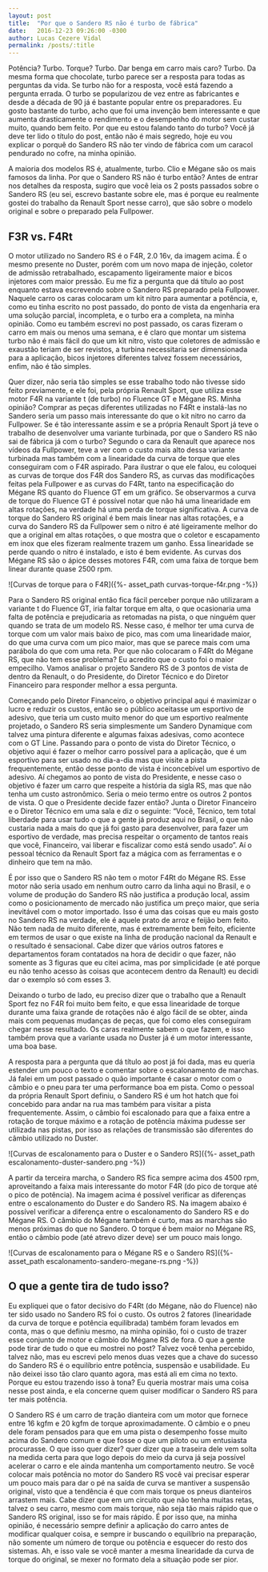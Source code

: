```yaml
---
layout: post
title:  "Por que o Sandero RS não é turbo de fábrica"
date:   2016-12-23 09:26:00 -0300
author: Lucas Cezere Vidal
permalink: /posts/:title
---
```

Potência? Turbo. Torque? Turbo. Dar benga em carro mais caro? Turbo. Da mesma forma que chocolate, turbo parece ser a resposta para todas as perguntas da vida. Se turbo não for a resposta, você está fazendo a pergunta errada. O turbo se popularizou de vez entre as fabricantes e desde a década de 90 já é bastante popular entre os preparadores. Eu gosto bastante do turbo, acho que foi uma invenção bem interessante e que aumenta drasticamente o rendimento e o desempenho do motor sem custar muito, quando bem feito. Por que eu estou falando tanto do turbo? Você já deve ter lido o título do post, então não é mais segredo, hoje eu vou explicar o porquê do Sandero RS não ter vindo de fábrica com um caracol pendurado no cofre, na minha opinião.

A maioria dos modelos RS é, atualmente, turbo. Clio e Mégane são os mais famosos da linha. Por que o Sandero RS não é turbo então? Antes de entrar nos detalhes da resposta, sugiro que você leia os 2 posts passados sobre o Sandero RS (eu sei, escrevo bastante sobre ele, mas é porque eu realmente gostei do trabalho da Renault Sport nesse carro), que são sobre o modelo original e sobre o preparado pela Fullpower.

## F3R vs. F4Rt

O motor utilizado no Sandero RS é o F4R, 2.0 16v, da imagem acima. É o mesmo presente no Duster, porém com um novo mapa de injeção, coletor de admissão retrabalhado, escapamento ligeiramente maior e bicos injetores com maior pressão. Eu me fiz a pergunta que dá título ao post enquanto estava escrevendo sobre o Sandero RS preparado pela Fullpower. Naquele carro os caras colocaram um kit nitro para aumentar a potência, e, como eu tinha escrito no post passado, do ponto de vista da engenharia era uma solução parcial, incompleta, e o turbo era a completa, na minha opinião. Como eu também escrevi no post passado, os caras fizeram o carro em mais ou menos uma semana, e é claro que montar um sistema turbo não é mais fácil do que um kit nitro, visto que coletores de admissão e exaustão teriam de ser revistos, a turbina necessitaria ser dimensionada para a aplicação, bicos injetores diferentes talvez fossem necessários, enfim, não é tão simples.

Quer dizer, não seria tão simples se esse trabalho todo não tivesse sido feito previamente, e ele foi, pela própria Renault Sport, que utiliza esse motor F4R na variante t (de turbo) no Fluence GT e Mégane RS. Minha opinião? Comprar as peças diferentes utilizadas no F4Rt e instalá-las no Sandero seria um passo mais interessante do que o kit nitro no carro da Fullpower. Se é tão interessante assim e se a própria Renault Sport já teve o trabalho de desenvolver uma variante turbinada, por que o Sandero RS não sai de fábrica já com o turbo? Segundo o cara da Renault que aparece nos vídeos da Fullpower, teve a ver com o custo mais alto dessa variante turbinada mas também com a linearidade da curva de torque que eles conseguiram com o F4R aspirado. Para ilustrar o que ele falou, eu coloquei as curvas de torque dos F4R dos Sandero RS, as curvas das modificações feitas pela Fullpower e as curvas do F4Rt, tanto na especificação do Mégane RS quanto do Fluence GT em um gráfico. Se observarmos a curva de torque do Fluence GT é possível notar que não há uma linearidade em altas rotações, na verdade há uma perda de torque significativa. A curva de torque do Sandero RS original é bem mais linear nas altas rotações, e a curva do Sandero RS da Fullpower sem o nitro é até ligeiramente melhor do que a original em altas rotações, o que mostra que o coletor e escapamento em inox que eles fizeram realmente trazem um ganho. Essa linearidade se perde quando o nitro é instalado, e isto é bem evidente. As curvas dos Mégane RS são o ápice desses motores F4R, com uma faixa de torque bem linear durante quase 2500 rpm.

![Curvas de torque para o F4R]({%- asset_path curvas-torque-f4r.png -%})

Para o Sandero RS original então fica fácil perceber porque não utilizaram a variante t do Fluence GT, iria faltar torque em alta, o que ocasionaria uma falta de potência e prejudicaria as retomadas na pista, o que ninguém quer quando se trata de um modelo RS. Nesse caso, é melhor ter uma curva de torque com um valor mais baixo de pico, mas com uma linearidade maior, do que uma curva com um pico maior, mas que se parece mais com uma parábola do que com uma reta. Por que não colocaram o F4Rt do Mégane RS, que não tem esse problema? Eu acredito que o custo foi o maior empecilho. Vamos analisar o projeto Sandero RS de 3 pontos de vista de dentro da Renault, o do Presidente, do Diretor Técnico e do Diretor Financeiro para responder melhor a essa pergunta.

Começando pelo Diretor Financeiro, o objetivo principal aqui é maximizar o lucro e reduzir os custos, então se o público aceitasse um esportivo de adesivo, que teria um custo muito menor do que um esportivo realmente projetado, o Sandero RS seria simplesmente um Sandero Dynamique com talvez uma pintura diferente e algumas faixas adesivas, como acontece com o GT Line. Passando para o ponto de vista do Diretor Técnico, o objetivo aqui é fazer o melhor carro possível para a aplicação, que é um esportivo para ser usado no dia-a-dia mas que visite a pista frequentemente, então desse ponto de vista é inconcebível um esportivo de adesivo. Aí chegamos ao ponto de vista do Presidente, e nesse caso o objetivo é fazer um carro que respeite a história da sigla RS, mas que não tenha um custo astronômico. Seria o meio termo entre os outros 2 pontos de vista. O que o Presidente decide fazer então? Junta o Diretor Financeiro e o Diretor Técnico em uma sala e diz o seguinte: “Você, Técnico, tem total liberdade para usar tudo o que a gente já produz aqui no Brasil, o que não custaria nada a mais do que já foi gasto para desenvolver, para fazer um esportivo de verdade, mas precisa respeitar o orçamento de tantos reais que você, Financeiro, vai liberar e fiscalizar como está sendo usado”. Aí o pessoal técnico da Renault Sport faz a mágica com as ferramentas e o dinheiro que tem na mão.

É por isso que o Sandero RS não tem o motor F4Rt do Mégane RS. Esse motor não seria usado em nenhum outro carro da linha aqui no Brasil, e o volume de produção do Sandero RS não justifica a produção local, assim como o posicionamento de mercado não justifica um preço maior, que seria inevitável com o motor importado. Isso é uma das coisas que eu mais gosto no Sandero RS na verdade, ele é aquele prato de arroz e feijão bem feito. Não tem nada de muito diferente, mas é extremamente bem feito, eficiente em termos de usar o que existe na linha de produção nacional da Renault e o resultado é sensacional. Cabe dizer que vários outros fatores e departamentos foram contatados na hora de decidir o que fazer, não somente as 3 figuras que eu citei acima, mas por simplicidade (e até porque eu não tenho acesso às coisas que acontecem dentro da Renault) eu decidi dar o exemplo só com esses 3.

Deixando o turbo de lado, eu preciso dizer que o trabalho que a Renault Sport fez no F4R foi muito bem feito, e que essa linearidade de torque durante uma faixa grande de rotações não é algo fácil de se obter, ainda mais com pequenas mudanças de peças, que foi como eles conseguiram chegar nesse resultado. Os caras realmente sabem o que fazem, e isso também prova que a variante usada no Duster já é um motor interessante, uma boa base.

A resposta para a pergunta que dá título ao post já foi dada, mas eu queria estender um pouco o texto e comentar sobre o escalonamento de marchas. Já falei em um post passado o quão importante é casar o motor com o câmbio e o pneu para ter uma performance boa em pista. Como o pessoal da própria Renault Sport definiu, o Sandero RS é um hot hatch que foi concebido para andar na rua mas também para visitar a pista frequentemente. Assim, o câmbio foi escalonado para que a faixa entre a rotação de torque máximo e a rotação de potência máxima pudesse ser utilizada nas pistas, por isso as relações de transmissão são diferentes do câmbio utilizado no Duster.

![Curvas de escalonamento para o Duster e o Sandero RS]({%- asset_path escalonamento-duster-sandero.png -%})

A partir da terceira marcha, o Sandero RS fica sempre acima dos 4500 rpm, aproveitando a faixa mais interessante do motor F4R (do pico de torque até o pico de potência). Na imagem acima é possível verificar as diferenças entre o escalonamento do Duster e do Sandero RS. Na imagem abaixo é possível verificar a diferença entre o escalonamento do Sandero RS e do Mégane RS. O câmbio do Mégane também é curto, mas as marchas são menos próximas do que no Sandero. O torque é bem maior no Mégane RS, então o câmbio pode (até atrevo dizer deve) ser um pouco mais longo.

![Curvas de escalonamento para o Mégane RS e o Sandero RS]({%- asset_path escalonamento-sandero-megane-rs.png -%})

## O que a gente tira de tudo isso?

Eu expliquei que o fator decisivo do F4Rt (do Mégane, não do Fluence) não ter sido usado no Sandero RS foi o custo. Os outros 2 fatores (linearidade da curva de torque e potência equilibrada) também foram levados em conta, mas o que definiu mesmo, na minha opinião, foi o custo de trazer esse conjunto de motor e câmbio do Mégane RS de fora. O que a gente pode tirar de tudo o que eu mostrei no post? Talvez você tenha percebido, talvez não, mas eu escrevi pelo menos duas vezes que a chave do sucesso do Sandero RS é o equilíbrio entre potência, suspensão e usabilidade. Eu não deixei isso tão claro quanto agora, mas está ali em cima no texto. Porque eu estou trazendo isso à tona? Eu queria mostrar mais uma coisa nesse post ainda, e ela concerne quem quiser modificar o Sandero RS para ter mais potência.

O Sandero RS é um carro de tração dianteira com um motor que fornece entre 16 kgfm e 20 kgfm de torque aproximadamente. O câmbio e o pneu dele foram pensados para que em uma pista o desempenho fosse muito acima do Sandero comum e que fosse o que um piloto ou um entusiasta procurasse. O que isso quer dizer? quer dizer que a traseira dele vem solta na medida certa para que logo depois do meio da curva já seja possível acelerar o carro e ele ainda mantenha um comportamento neutro. Se você colocar mais potência no motor do Sandero RS você vai precisar esperar um pouco mais para dar o pé na saída de curva se mantiver a suspensão original, visto que a tendência é que com mais torque os pneus dianteiros arrastem mais. Cabe dizer que em um circuito que não tenha muitas retas, talvez o seu carro, mesmo com mais torque, não seja tão mais rápido que o Sandero RS original, isso se for mais rápido. É por isso que, na minha opinião, é necessário sempre definir a aplicação do carro antes de modificar qualquer coisa, e sempre ir buscando o equilíbrio na preparação, não somente um número de torque ou potência e esquecer do resto dos sistemas. Ah, e isso vale se você manter a mesma linearidade da curva de torque do original, se mexer no formato dela a situação pode ser pior.
